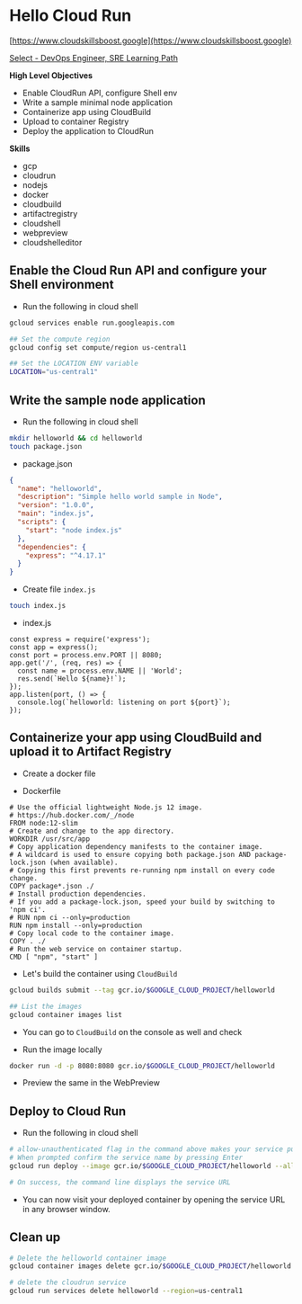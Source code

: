 # Hello Cloud Run

[https://www.cloudskillsboost.google](https://www.cloudskillsboost.google)

[Select - DevOps Engineer, SRE Learning Path](https://www.cloudskillsboost.google/paths)

**High Level Objectives**
- Enable CloudRun API, configure Shell env
- Write a sample minimal node application
- Containerize app using CloudBuild
- Upload to container Registry
- Deploy the application to CloudRun



**Skills**
- gcp
- cloudrun
- nodejs
- docker
- cloudbuild
- artifactregistry
- cloudshell
- webpreview
- cloudshelleditor


## Enable the Cloud Run API and configure your Shell environment

- Run the following in cloud shell

```bash
gcloud services enable run.googleapis.com

## Set the compute region
gcloud config set compute/region us-central1

## Set the LOCATION ENV variable
LOCATION="us-central1"
```


## Write the sample node application

- Run the following in cloud shell

```bash
mkdir helloworld && cd helloworld
touch package.json
```

- package.json

```json
{
  "name": "helloworld",
  "description": "Simple hello world sample in Node",
  "version": "1.0.0",
  "main": "index.js",
  "scripts": {
    "start": "node index.js"
  },
  "dependencies": {
    "express": "^4.17.1"
  }
}
```

- Create file `index.js`

```bash
touch index.js
```

- index.js

```
const express = require('express');
const app = express();
const port = process.env.PORT || 8080;
app.get('/', (req, res) => {
  const name = process.env.NAME || 'World';
  res.send(`Hello ${name}!`);
});
app.listen(port, () => {
  console.log(`helloworld: listening on port ${port}`);
});
```

## Containerize your app using CloudBuild and upload it to Artifact Registry

- Create a docker file

- Dockerfile

```
# Use the official lightweight Node.js 12 image.
# https://hub.docker.com/_/node
FROM node:12-slim
# Create and change to the app directory.
WORKDIR /usr/src/app
# Copy application dependency manifests to the container image.
# A wildcard is used to ensure copying both package.json AND package-lock.json (when available).
# Copying this first prevents re-running npm install on every code change.
COPY package*.json ./
# Install production dependencies.
# If you add a package-lock.json, speed your build by switching to 'npm ci'.
# RUN npm ci --only=production
RUN npm install --only=production
# Copy local code to the container image.
COPY . ./
# Run the web service on container startup.
CMD [ "npm", "start" ]
```


- Let's build the container using `CloudBuild` 

```bash
gcloud builds submit --tag gcr.io/$GOOGLE_CLOUD_PROJECT/helloworld

## List the images
gcloud container images list
```

- You can go to `CloudBuild` on the console as well and check

- Run the image locally

```bash
docker run -d -p 8080:8080 gcr.io/$GOOGLE_CLOUD_PROJECT/helloworld
```

- Preview the same in the WebPreview

## Deploy to Cloud Run

- Run the following in cloud shell

```bash
# allow-unauthenticated flag in the command above makes your service publicly accessible.
# When prompted confirm the service name by pressing Enter
gcloud run deploy --image gcr.io/$GOOGLE_CLOUD_PROJECT/helloworld --allow-unauthenticated --region=$LOCATION

# On success, the command line displays the service URL
```

- You can now visit your deployed container by opening the service URL in any browser window.


## Clean up

```bash
# Delete the helloworld container image
gcloud container images delete gcr.io/$GOOGLE_CLOUD_PROJECT/helloworld

# delete the cloudrun service
gcloud run services delete helloworld --region=us-central1
```